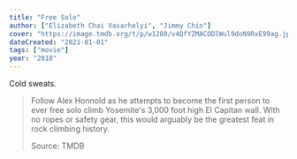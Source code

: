 ```yaml
---
title: "Free Solo"
author: ["Elizabeth Chai Vasarhelyi", "Jimmy Chin"]
cover: "https://image.tmdb.org/t/p/w1280/v4QfYZMACODlWul9doN9RxE99ag.jpg"
dateCreated: "2021-01-01"
tags: ["movie"]
year: "2018"
---
```


Cold sweats.

> Follow Alex Honnold as he attempts to become the first person to ever free solo climb Yosemite's 3,000 foot high El Capitan wall. With no ropes or safety gear, this would arguably be the greatest feat in rock climbing history.
>
> Source: TMDB
